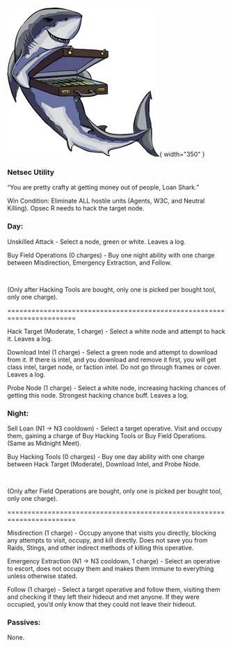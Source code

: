![loanshark.png](Images/loanshark.png){ width="350" }

### **Netsec Utility**

“You are pretty crafty at getting money out of people, Loan Shark.”

Win Condition: Eliminate ALL hostile units (Agents, W3C, and Neutral Killing). Opsec R needs to hack the target node.

### **Day:**

Unskilled Attack - Select a node, green or white. Leaves a log.

Buy Field Operations (0 charges) - Buy one night ability with one charge between Misdirection, Emergency Extraction, and Follow.

<br>

(Only after Hacking Tools are bought, only one is picked per bought tool, only one charge).

=======================================================================

Hack Target (Moderate, 1 charge) - Select a white node and attempt to hack it. Leaves a log.

Download Intel (1 charge) - Select a green node and attempt to download from it. If there is intel, and you download and remove it first, you will get class intel, target node, or faction intel. Do not go through frames or cover. Leaves a log.

Probe Node (1 charge) - Select a white node, increasing hacking chances of getting this node. Strongest hacking chance buff. Leaves a log.

### **Night:**

Sell Loan (N1 -> N3 cooldown) - Select a target operative. Visit and occupy them, gaining a charge of Buy Hacking Tools or Buy Field Operations. (Same as Midnight Meet).

Buy Hacking Tools (0 charges) - Buy one day ability with one charge between Hack Target (Moderate), Download Intel, and Probe Node.

<br>

(Only after Field Operations are bought, only one is picked per bought tool, only one charge).

=======================================================================

Misdirection (1 charge) - Occupy anyone that visits you directly, blocking any attempts to visit, occupy, and kill directly. Does not save you from Raids, Stings, and other indirect methods of killing this operative.

Emergency Extraction (N1 -> N3 cooldown, 1 charge) - Select an operative to escort, does not occupy them and makes them immune to everything unless otherwise stated.

Follow (1 charge) - Select a target operative and follow them, visiting them and checking if they left their hideout and met anyone. If they were occupied, you’d only know that they could not leave their hideout.

### **Passives:**

None.